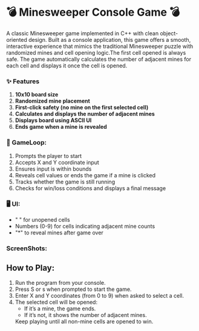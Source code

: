 #  💣 Minesweeper Console Game 💣
A classic Minesweeper game implemented in C++ with clean object-oriented design. Built as a console application, this game offers a smooth, interactive experience that mimics the traditional Minesweeper puzzle with randomized mines and cell opening logic.The first cell opened is always safe. The game automatically calculates the number of adjacent mines for each cell and displays it once the cell is opened.

### ✨ Features
<ol>
<li><b> 10x10 board size</b></li>
<li><b> Randomized mine placement</b></li>
<li><b> First-click safety (no mine on the first selected cell)</b></li>
<li><b> Calculates and displays the number of adjacent mines</b></li>
<li><b> Displays board using ASCII UI</b></li>
<li><b> Ends game when a mine is revealed</b></li>
</ol>

### 🔁 GameLoop:
<ol>
<li> Prompts the player to start </li>
<li> Accepts X and Y coordinate input</li>
<li> Ensures input is within bounds</li>
<li> Reveals cell values or ends the game if a mine is clicked</li>
<li> Tracks whether the game is still running</li>
<li> Checks for win/loss conditions and displays a final message</li>
</ol>

### 🖥️ UI:
<ul>
  <li> " " for unopened cells</li>
  <li> Numbers (0-9) for cells indicating adjacent mine counts</li>
  <li> "*" to reveal mines after game over</li>
</ul>

### ScreenShots:

## How to Play:
<ol>
  <li> Run the program from your console.</li>
  <li> Press S or s when prompted to start the game.</li>
  <li> Enter X and Y coordinates (from 0 to 9) when asked to select a cell.</li>
  <li> The selected cell will be opened:
    <ul>
      <li>If it’s a mine, the game ends.</li>
      <li>If it’s not, it shows the number of adjacent mines.</li>
    </ul>
  </li> Keep playing until all non-mine cells are opened to win.</li>
</ol>

